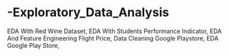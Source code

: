 # -Exploratory_Data_Analysis
EDA With Red Wine Dataset,
EDA With Students Performance Indicator,
EDA And Feature Engineering Flight Price,
Data Cleaning Google Playstore,
EDA Google Play Store,
